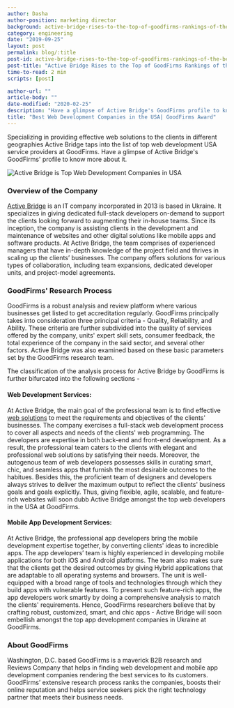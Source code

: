 ```yaml
---
author: Dasha
author-position: marketing director
background: active-bridge-rises-to-the-top-of-goodfirms-rankings-of-the-best-web-development-companies-in-the-usa-back
category: engineering
date: "2019-09-25"
layout: post
permalink: blog/:title
post-id: active-bridge-rises-to-the-top-of-goodfirms-rankings-of-the-best-web-development-companies-in-the-usa
post-title: "Active Bridge Rises to the Top of GoodFirms Rankings of the Best Web Development Companies in the USA"
time-to-read: 2 min
scripts: [post]

author-url: ""
article-body: ""
date-modified: "2020-02-25"
description: "Have a glimpse of Active Bridge's GoodFirms profile to know more about it"
title: "Best Web Development Companies in the USA| GoodFirms Award"
---
```


Specializing in providing effective web solutions to the clients in different geographies Active Bridge taps into the list of top web development USA service providers at GoodFirms. Have a glimpse of Active Bridge's GoodFirms' profile to know more about it.

![Active Bridge is Top Web Development Companies in USA](https://i.imgur.com/M5cmqnc.png)


### Overview of the Company
[Active Bridge](/index) is an IT company incorporated in 2013 is based in Ukraine. It specializes in giving dedicated full-stack developers on-demand to support the clients looking forward to augmenting their in-house teams. Since its inception, the company is assisting clients in the development and maintenance of websites and other digital solutions like mobile apps and software products. At Active Bridge, the team comprises of experienced managers that have in-depth knowledge of the project field and thrives in scaling up the clients’ businesses. The company offers solutions for various types of collaboration, including team expansions, dedicated developer units, and project-model agreements.

### GoodFirms' Research Process
GoodFirms is a robust analysis and review platform where various businesses get listed to get accreditation regularly. GoodFirms principally takes into consideration three principal criteria - Quality, Reliability, and Ability. These criteria are further subdivided into the quality of services offered by the company, units' expert skill sets, consumer feedback, the total experience of the company in the said sector, and several other factors. Active Bridge was also examined based on these basic parameters set by the GoodFirms research team. 

The classification of the analysis process for Active Bridge by GoodFirms is further bifurcated into the following sections -

#### Web Development Services:
At Active Bridge, the main goal of the professional team is to find effective [web solutions](/services.html) to meet the requirements and objectives of the clients' businesses. The company exercises a full-stack web development process to cover all aspects and needs of the clients' web programming. The developers are expertise in both back-end and front-end development. As a result, the professional team caters to the clients with elegant and professional web solutions by satisfying their needs. Moreover, the autogenous team of web developers possesses skills in curating smart, chic, and seamless apps that furnish the most desirable outcomes to the habitues. Besides this, the proficient team of designers and developers always strives to deliver the maximum output to reflect the clients' business goals and goals explicitly. Thus, giving flexible, agile, scalable, and feature-rich websites will soon dubb Active Bridge amongst the top web developers in the USA at GoodFirms.

#### Mobile App Development Services:
At Active Bridge, the professional app developers bring the mobile development expertise together, by converting clients' ideas to incredible apps. The app developers’ team is highly experienced in developing mobile applications for both iOS and Android platforms. The team also makes sure that the clients get the desired outcomes by giving Hybrid applications that are adaptable to all operating systems and browsers. The unit is well-equipped with a broad range of tools and technologies through which they build apps with vulnerable features. To present such feature-rich apps, the app developers work smartly by doing a comprehensive analysis to match the clients' requirements. Hence, GoodFirms researchers believe that by crafting robust, customized, smart, and chic apps - Active Bridge will soon embellish amongst the top app development companies in Ukraine at GoodFirms.

### About GoodFirms
Washington, D.C. based GoodFirms is a maverick B2B research and Reviews Company that helps in finding web development and mobile app development companies rendering the best services to its customers. GoodFirms’ extensive research process ranks the companies, boosts their online reputation and helps service seekers pick the right technology partner that meets their business needs.
